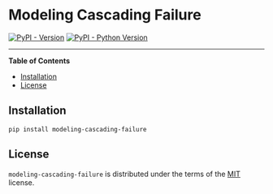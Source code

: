 # Modeling Cascading Failure

[![PyPI - Version](https://img.shields.io/pypi/v/modeling-cascading-failure.svg)](https://pypi.org/project/modeling-cascading-failure)
[![PyPI - Python Version](https://img.shields.io/pypi/pyversions/modeling-cascading-failure.svg)](https://pypi.org/project/modeling-cascading-failure)

-----

**Table of Contents**

- [Installation](#installation)
- [License](#license)

## Installation

```console
pip install modeling-cascading-failure
```

## License

`modeling-cascading-failure` is distributed under the terms of the [MIT](https://spdx.org/licenses/MIT.html) license.
